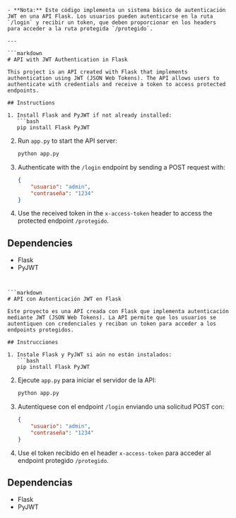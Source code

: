 ```
- **Nota:** Este código implementa un sistema básico de autenticación JWT en una API Flask. Los usuarios pueden autenticarse en la ruta `/login` y recibir un token, que deben proporcionar en los headers para acceder a la ruta protegida `/protegido`.

---

```markdown
# API with JWT Authentication in Flask

This project is an API created with Flask that implements authentication using JWT (JSON Web Tokens). The API allows users to authenticate with credentials and receive a token to access protected endpoints.

## Instructions

1. Install Flask and PyJWT if not already installed:
   ```bash
   pip install Flask PyJWT
   ```

2. Run `app.py` to start the API server:
   ```bash
   python app.py
   ```

3. Authenticate with the `/login` endpoint by sending a POST request with:
   ```json
   {
       "usuario": "admin",
       "contraseña": "1234"
   }
   ```

4. Use the received token in the `x-access-token` header to access the protected endpoint `/protegido`.

## Dependencies
- Flask
- PyJWT
```


```markdown
# API con Autenticación JWT en Flask

Este proyecto es una API creada con Flask que implementa autenticación mediante JWT (JSON Web Tokens). La API permite que los usuarios se autentiquen con credenciales y reciban un token para acceder a los endpoints protegidos.

## Instrucciones

1. Instale Flask y PyJWT si aún no están instalados:
   ```bash
   pip install Flask PyJWT
   ```

2. Ejecute `app.py` para iniciar el servidor de la API:
   ```bash
   python app.py
   ```

3. Autentíquese con el endpoint `/login` enviando una solicitud POST con:
   ```json
   {
       "usuario": "admin",
       "contraseña": "1234"
   }
   ```

4. Use el token recibido en el header `x-access-token` para acceder al endpoint protegido `/protegido`.

## Dependencias
- Flask
- PyJWT
```

